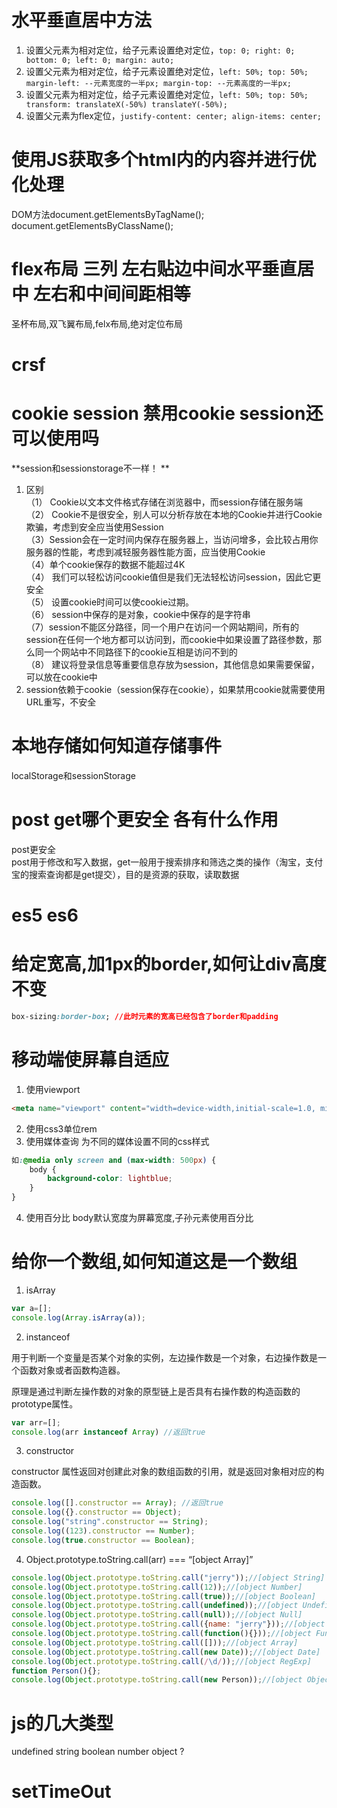 # 水平垂直居中方法
1. 设置父元素为相对定位，给子元素设置绝对定位，`top: 0; right: 0; bottom: 0; left: 0; margin: auto;`
2. 设置父元素为相对定位，给子元素设置绝对定位，`left: 50%; top: 50%; margin-left: --元素宽度的一半px; margin-top: --元素高度的一半px;`
3. 设置父元素为相对定位，给子元素设置绝对定位，`left: 50%; top: 50%; transform: translateX(-50%) translateY(-50%);`
4. 设置父元素为flex定位，`justify-content: center; align-items: center;`

# 使用JS获取多个html内的内容并进行优化处理
DOM方法document.getElementsByTagName(); document.getElementsByClassName();

# flex布局 三列 左右贴边中间水平垂直居中 左右和中间间距相等
圣杯布局,双飞翼布局,felx布局,绝对定位布局

# crsf
# cookie session 禁用cookie session还可以使用吗
**session和sessionstorage不一样！  **
1. 区别  
（1） Cookie以文本文件格式存储在浏览器中，而session存储在服务端  
（2） Cookie不是很安全，别人可以分析存放在本地的Cookie并进行Cookie欺骗，考虑到安全应当使用Session  
（3）Session会在一定时间内保存在服务器上，当访问增多，会比较占用你服务器的性能，考虑到减轻服务器性能方面，应当使用Cookie  
（4）单个cookie保存的数据不能超过4K  
（4） 我们可以轻松访问cookie值但是我们无法轻松访问session，因此它更安全  
（5） 设置cookie时间可以使cookie过期。  
（6） session中保存的是对象，cookie中保存的是字符串  
（7）session不能区分路径，同一个用户在访问一个网站期间，所有的session在任何一个地方都可以访问到，而cookie中如果设置了路径参数，那么同一个网站中不同路径下的cookie互相是访问不到的  
（8） 建议将登录信息等重要信息存放为session，其他信息如果需要保留，可以放在cookie中  
2. session依赖于cookie（session保存在cookie），如果禁用cookie就需要使用URL重写，不安全

# 本地存储如何知道存储事件
localStorage和sessionStorage

# post get哪个更安全 各有什么作用
post更安全  
post用于修改和写入数据，get一般用于搜索排序和筛选之类的操作（淘宝，支付宝的搜索查询都是get提交），目的是资源的获取，读取数据  

# es5 es6
# 给定宽高,加1px的border,如何让div高度不变
```css
box-sizing:border-box; //此时元素的宽高已经包含了border和padding
```

# 移动端使屏幕自适应
1. 使用viewport

```html
<meta name="viewport" content="width=device-width,initial-scale=1.0, minimum-scale=1.0, maximum-scale=1.0, user-scalable=no"/>
```
2. 使用css3单位rem
3. 使用媒体查询
为不同的媒体设置不同的css样式

```css
如:@media only screen and (max-width: 500px) {
    body {
        background-color: lightblue;
    }
}
```
4. 使用百分比
body默认宽度为屏幕宽度,子孙元素使用百分比

# 给你一个数组,如何知道这是一个数组
1. isArray  

```JavaScript
var a=[];
console.log(Array.isArray(a));
```

2. instanceof  

  用于判断一个变量是否某个对象的实例，左边操作数是一个对象，右边操作数是一个函数对象或者函数构造器。  

  原理是通过判断左操作数的对象的原型链上是否具有右操作数的构造函数的prototype属性。

```JavaScript
var arr=[];
console.log(arr instanceof Array) //返回true
```

3. constructor  

  constructor 属性返回对创建此对象的数组函数的引用，就是返回对象相对应的构造函数。

```JavaScript
console.log([].constructor == Array); //返回true
console.log({}.constructor == Object);
console.log("string".constructor == String);
console.log((123).constructor == Number);
console.log(true.constructor == Boolean);
```

4. Object.prototype.toString.call(arr) === “[object Array]”

```JavaScript
console.log(Object.prototype.toString.call("jerry"));//[object String]
console.log(Object.prototype.toString.call(12));//[object Number]
console.log(Object.prototype.toString.call(true));//[object Boolean]
console.log(Object.prototype.toString.call(undefined));//[object Undefined]
console.log(Object.prototype.toString.call(null));//[object Null]
console.log(Object.prototype.toString.call({name: "jerry"}));//[object Object]
console.log(Object.prototype.toString.call(function(){}));//[object Function]
console.log(Object.prototype.toString.call([]));//[object Array]
console.log(Object.prototype.toString.call(new Date));//[object Date]
console.log(Object.prototype.toString.call(/\d/));//[object RegExp]
function Person(){};
console.log(Object.prototype.toString.call(new Person));//[object Object]
```
# js的几大类型
undefined  string  boolean  number object ?

# setTimeOut
